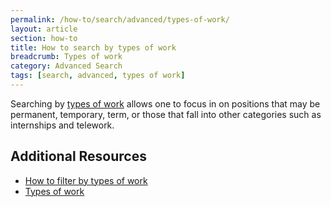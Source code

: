```yaml
---
permalink: /how-to/search/advanced/types-of-work/
layout: article
section: how-to
title: How to search by types of work
breadcrumb: Types of work
category: Advanced Search
tags: [search, advanced, types of work]
---
```


Searching by [types of work](../../../../working-in-government/pay-and-leave/types-of-work/) allows one to focus in on positions that may be permanent, temporary, term, or those that fall into other categories such as internships and telework.


## Additional Resources

* [How to filter by types of work](../../filters/work-type/)
* [Types of work](../../../../working-in-government/pay-and-leave/types-of-work/)